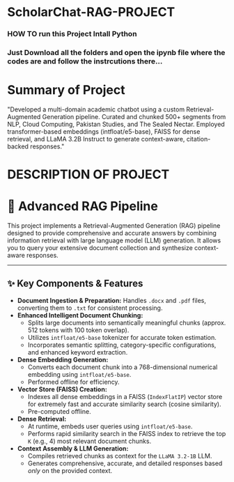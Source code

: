 # ScholarChat-RAG-PROJECT

### HOW TO run this Project Intall Python

### Just Download all the folders and open the ipynb file where the codes are and follow the instrcutions there...

# Summary of Project

"Developed a multi-domain academic chatbot using a custom Retrieval-Augmented Generation pipeline. Curated and chunked 500+ segments from NLP, Cloud Computing, Pakistan Studies, and The Sealed Nectar. Employed transformer-based embeddings (intfloat/e5-base), FAISS for dense retrieval, and LLaMA 3.2B Instruct to generate context-aware, citation-backed responses."

# DESCRIPTION OF PROJECT

# 🚀 Advanced RAG Pipeline

This project implements a Retrieval-Augmented Generation (RAG) pipeline designed to provide comprehensive and accurate answers by combining information retrieval with large language model (LLM) generation. It allows you to query your extensive document collection and synthesize context-aware responses.

---

## ✨ Key Components & Features

- **Document Ingestion & Preparation:** Handles `.docx` and `.pdf` files, converting them to `.txt` for consistent processing.
- **Enhanced Intelligent Document Chunking:**
  - Splits large documents into semantically meaningful chunks (approx. 512 tokens with 100 token overlap).
  - Utilizes `intfloat/e5-base` tokenizer for accurate token estimation.
  - Incorporates semantic splitting, category-specific configurations, and enhanced keyword extraction.
- **Dense Embedding Generation:**
  - Converts each document chunk into a 768-dimensional numerical embedding using `intfloat/e5-base`.
  - Performed offline for efficiency.
- **Vector Store (FAISS) Creation:**
  - Indexes all dense embeddings in a FAISS (`IndexFlatIP`) vector store for extremely fast and accurate similarity search (cosine similarity).
  - Pre-computed offline.
- **Dense Retrieval:**
  - At runtime, embeds user queries using `intfloat/e5-base`.
  - Performs rapid similarity search in the FAISS index to retrieve the top `K` (e.g., 4) most relevant document chunks.
- **Context Assembly & LLM Generation:**
  - Compiles retrieved chunks as context for the `LLaMA 3.2-1B` LLM.
  - Generates comprehensive, accurate, and detailed responses based _only_ on the provided context.
